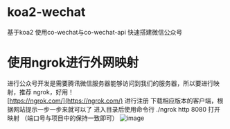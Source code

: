 # koa2-wechat

基于koa2 使用co-wechat与co-wechat-api 快速搭建微信公众号

# 使用ngrok进行外网映射

进行公众号开发是需要腾讯微信服务器能够访问到我们的服务器，所以要进行映射，推荐 ngrok，好用！  
[https://ngrok.com/](https://ngrok.com/)  进行注册
下载相应版本的客户端，根据网站提示一步一步来就可以了
进入目录后使用命令行 ./ngrok http 8080  打开映射 （端口号与项目中的保持一致即可）
![image](https://github.com/TwoOld/koa2-wechat/screenshot/ngrok.png)
